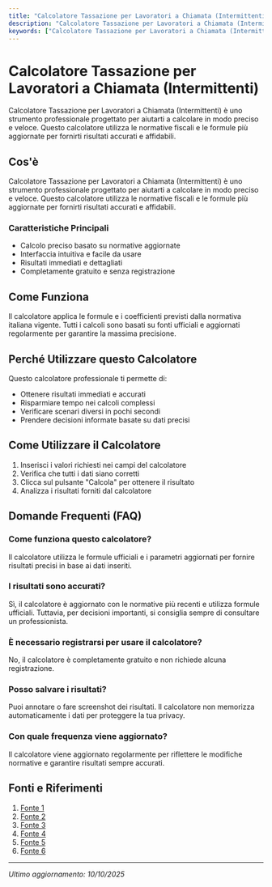 ```yaml
---
title: "Calcolatore Tassazione per Lavoratori a Chiamata (Intermittenti)"
description: "Calcolatore Tassazione per Lavoratori a Chiamata (Intermittenti) è uno strumento professionale progettato per aiutarti a calcolare in modo preciso e veloce. Questo calcolatore utilizza le normative fiscali e le formule più aggiornate per fornirti risultati accurati e affidabili."
keywords: ["Calcolatore Tassazione per Lavoratori a Chiamata (Intermittenti)", "calcolatore", "calcolo online"]
---
```


# Calcolatore Tassazione per Lavoratori a Chiamata (Intermittenti)

Calcolatore Tassazione per Lavoratori a Chiamata (Intermittenti) è uno strumento professionale progettato per aiutarti a calcolare in modo preciso e veloce. Questo calcolatore utilizza le normative fiscali e le formule più aggiornate per fornirti risultati accurati e affidabili.

## Cos'è

Calcolatore Tassazione per Lavoratori a Chiamata (Intermittenti) è uno strumento professionale progettato per aiutarti a calcolare in modo preciso e veloce. Questo calcolatore utilizza le normative fiscali e le formule più aggiornate per fornirti risultati accurati e affidabili.

### Caratteristiche Principali

- Calcolo preciso basato su normative aggiornate
- Interfaccia intuitiva e facile da usare
- Risultati immediati e dettagliati
- Completamente gratuito e senza registrazione

## Come Funziona

Il calcolatore applica le formule e i coefficienti previsti dalla normativa italiana vigente. Tutti i calcoli sono basati su fonti ufficiali e aggiornati regolarmente per garantire la massima precisione.

## Perché Utilizzare questo Calcolatore

Questo calcolatore professionale ti permette di:

- Ottenere risultati immediati e accurati
- Risparmiare tempo nei calcoli complessi
- Verificare scenari diversi in pochi secondi
- Prendere decisioni informate basate su dati precisi

## Come Utilizzare il Calcolatore

1. Inserisci i valori richiesti nei campi del calcolatore
2. Verifica che tutti i dati siano corretti
3. Clicca sul pulsante "Calcola" per ottenere il risultato
4. Analizza i risultati forniti dal calcolatore

## Domande Frequenti (FAQ)

### Come funziona questo calcolatore?

Il calcolatore utilizza le formule ufficiali e i parametri aggiornati per fornire risultati precisi in base ai dati inseriti.

### I risultati sono accurati?

Sì, il calcolatore è aggiornato con le normative più recenti e utilizza formule ufficiali. Tuttavia, per decisioni importanti, si consiglia sempre di consultare un professionista.

### È necessario registrarsi per usare il calcolatore?

No, il calcolatore è completamente gratuito e non richiede alcuna registrazione.

### Posso salvare i risultati?

Puoi annotare o fare screenshot dei risultati. Il calcolatore non memorizza automaticamente i dati per proteggere la tua privacy.

### Con quale frequenza viene aggiornato?

Il calcolatore viene aggiornato regolarmente per riflettere le modifiche normative e garantire risultati sempre accurati.

## Fonti e Riferimenti

1. [Fonte 1](https://factorial.it/blog/esempio-della-busta-paga-del-contratto-a-chiamata/)
2. [Fonte 2](https://www.money.it/stipendio-contratto-a-chiamata-ed-esempio-busta-paga)
3. [Fonte 3](http://www.globallaboratory.it/iprodotti/smap/manuale/dettaglio/n76_1409_107.htm)
4. [Fonte 4](https://www.fiscoetasse.com/approfondimenti/13244-lavoro-intermittente-tutte-le-regole.html)
5. [Fonte 5](https://ntpluslavoro.ilsole24ore.com/art/giorni-detrazione-contratto-chiamata-ACjGZiEB)
6. [Fonte 6](https://fiscomania.com/contratto-intermittente/)

---

*Ultimo aggiornamento: 10/10/2025*
